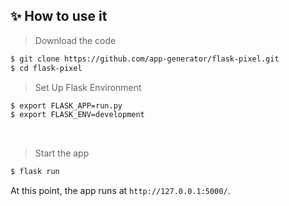 ## ✨ How to use it

> Download the code 

```bash
$ git clone https://github.com/app-generator/flask-pixel.git
$ cd flask-pixel
```

> Set Up Flask Environment

```bash
$ export FLASK_APP=run.py
$ export FLASK_ENV=development
```

<br />

> Start the app

```bash
$ flask run
```

At this point, the app runs at `http://127.0.0.1:5000/`. 

<br />
